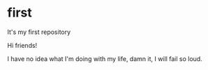# first
It's my first repository

Hi friends!

I have no idea what I'm doing with my life, damn it, I will fail so loud.
